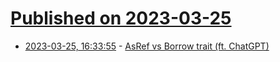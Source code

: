 # [Published on 2023-03-25](index.md)

* [2023-03-25, 16:33:55](https://lobste.rs/s/f33c2n/asref_vs_borrow_trait_ft_chatgpt) - [AsRef vs Borrow trait (ft. ChatGPT)](https://rusty-ferris.pages.dev/blog/asref-vs-borrow-trait/)
